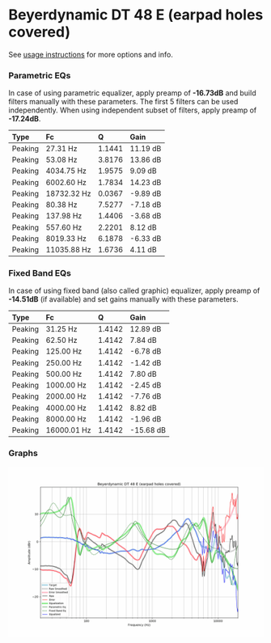# Beyerdynamic DT 48 E (earpad holes covered)
See [usage instructions](https://github.com/jaakkopasanen/AutoEq#usage) for more options and info.

### Parametric EQs
In case of using parametric equalizer, apply preamp of **-16.73dB** and build filters manually
with these parameters. The first 5 filters can be used independently.
When using independent subset of filters, apply preamp of **-17.24dB**.

| Type    | Fc          |      Q | Gain     |
|:--------|:------------|:-------|:---------|
| Peaking | 27.31 Hz    | 1.1441 | 11.19 dB |
| Peaking | 53.08 Hz    | 3.8176 | 13.86 dB |
| Peaking | 4034.75 Hz  | 1.9575 | 9.09 dB  |
| Peaking | 6002.60 Hz  | 1.7834 | 14.23 dB |
| Peaking | 18732.32 Hz | 0.0367 | -9.89 dB |
| Peaking | 80.38 Hz    | 7.5277 | -7.18 dB |
| Peaking | 137.98 Hz   | 1.4406 | -3.68 dB |
| Peaking | 557.60 Hz   | 2.2201 | 8.12 dB  |
| Peaking | 8019.33 Hz  | 6.1878 | -6.33 dB |
| Peaking | 11035.88 Hz | 1.6736 | 4.11 dB  |

### Fixed Band EQs
In case of using fixed band (also called graphic) equalizer, apply preamp of **-14.51dB**
(if available) and set gains manually with these parameters.

| Type    | Fc          |      Q | Gain      |
|:--------|:------------|:-------|:----------|
| Peaking | 31.25 Hz    | 1.4142 | 12.89 dB  |
| Peaking | 62.50 Hz    | 1.4142 | 7.84 dB   |
| Peaking | 125.00 Hz   | 1.4142 | -6.78 dB  |
| Peaking | 250.00 Hz   | 1.4142 | -1.42 dB  |
| Peaking | 500.00 Hz   | 1.4142 | 7.80 dB   |
| Peaking | 1000.00 Hz  | 1.4142 | -2.45 dB  |
| Peaking | 2000.00 Hz  | 1.4142 | -7.76 dB  |
| Peaking | 4000.00 Hz  | 1.4142 | 8.82 dB   |
| Peaking | 8000.00 Hz  | 1.4142 | -1.96 dB  |
| Peaking | 16000.01 Hz | 1.4142 | -15.68 dB |

### Graphs
![](./Beyerdynamic%20DT%2048%20E%20(earpad%20holes%20covered).png)